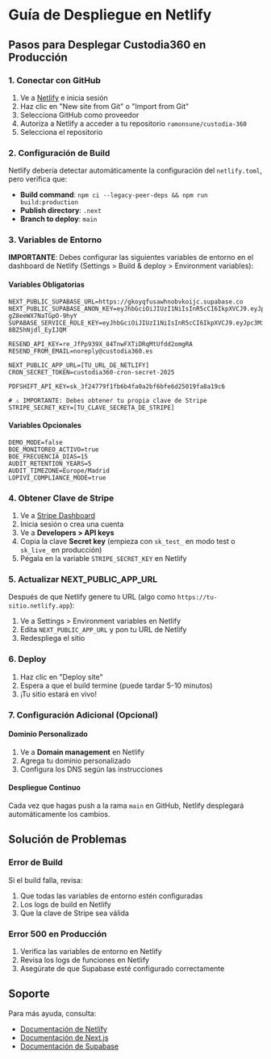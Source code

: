 # Guía de Despliegue en Netlify

## Pasos para Desplegar Custodia360 en Producción

### 1. Conectar con GitHub

1. Ve a [Netlify](https://netlify.com) e inicia sesión
2. Haz clic en "New site from Git" o "Import from Git"
3. Selecciona GitHub como proveedor
4. Autoriza a Netlify a acceder a tu repositorio `ramonsune/custodia-360`
5. Selecciona el repositorio

### 2. Configuración de Build

Netlify debería detectar automáticamente la configuración del `netlify.toml`, pero verifica que:

- **Build command**: `npm ci --legacy-peer-deps && npm run build:production`
- **Publish directory**: `.next`
- **Branch to deploy**: `main`

### 3. Variables de Entorno

**IMPORTANTE**: Debes configurar las siguientes variables de entorno en el dashboard de Netlify (Settings > Build & deploy > Environment variables):

#### Variables Obligatorias

```
NEXT_PUBLIC_SUPABASE_URL=https://gkoyqfusawhnobvkoijc.supabase.co
NEXT_PUBLIC_SUPABASE_ANON_KEY=eyJhbGciOiJIUzI1NiIsInR5cCI6IkpXVCJ9.eyJpc3MiOiJzdXBhYmFzZSIsInJlZiI6Imdrb3lxZnVzYXdobm9idmtvaWpjIiwicm9sZSI6ImFub24iLCJpYXQiOjE3NTYyODMzOTQsImV4cCI6MjA3MTg1OTM5NH0.8PhAfdlfpiLih4_QqrfWRbn-gZ8eeWX7NaTGpO-9hyY
SUPABASE_SERVICE_ROLE_KEY=eyJhbGciOiJIUzI1NiIsInR5cCI6IkpXVCJ9.eyJpc3MiOiJzdXBhYmFzZSIsInJlZiI6Imdrb3lxZnVzYXdobm9idmtvaWpjIiwicm9sZSI6InNlcnZpY2Vfcm9sZSIsImlhdCI6MTc1NjI4MzM5NCwiZXhwIjoyMDcxODU5Mzk0fQ.9oKkdWJsUEQaVXhOE4Uf4Nx6a0-8BZ5hNjdl_EyIJQM

RESEND_API_KEY=re_JfPp939X_84TnwFXTiDRqMtUfdd2omgRA
RESEND_FROM_EMAIL=noreply@custodia360.es

NEXT_PUBLIC_APP_URL=[TU_URL_DE_NETLIFY]
CRON_SECRET_TOKEN=custodia360-cron-secret-2025

PDFSHIFT_API_KEY=sk_3f24779f1fb6b4fa0a2bf6bfe6d25019fa8a19c6

# ⚠️ IMPORTANTE: Debes obtener tu propia clave de Stripe
STRIPE_SECRET_KEY=[TU_CLAVE_SECRETA_DE_STRIPE]
```

#### Variables Opcionales

```
DEMO_MODE=false
BOE_MONITOREO_ACTIVO=true
BOE_FRECUENCIA_DIAS=15
AUDIT_RETENTION_YEARS=5
AUDIT_TIMEZONE=Europe/Madrid
LOPIVI_COMPLIANCE_MODE=true
```

### 4. Obtener Clave de Stripe

1. Ve a [Stripe Dashboard](https://dashboard.stripe.com/)
2. Inicia sesión o crea una cuenta
3. Ve a **Developers > API keys**
4. Copia la clave **Secret key** (empieza con `sk_test_` en modo test o `sk_live_` en producción)
5. Pégala en la variable `STRIPE_SECRET_KEY` en Netlify

### 5. Actualizar NEXT_PUBLIC_APP_URL

Después de que Netlify genere tu URL (algo como `https://tu-sitio.netlify.app`):

1. Ve a Settings > Environment variables en Netlify
2. Edita `NEXT_PUBLIC_APP_URL` y pon tu URL de Netlify
3. Redespliega el sitio

### 6. Deploy

1. Haz clic en "Deploy site"
2. Espera a que el build termine (puede tardar 5-10 minutos)
3. ¡Tu sitio estará en vivo!

### 7. Configuración Adicional (Opcional)

#### Dominio Personalizado

1. Ve a **Domain management** en Netlify
2. Agrega tu dominio personalizado
3. Configura los DNS según las instrucciones

#### Despliegue Continuo

Cada vez que hagas push a la rama `main` en GitHub, Netlify desplegará automáticamente los cambios.

## Solución de Problemas

### Error de Build

Si el build falla, revisa:

1. Que todas las variables de entorno estén configuradas
2. Los logs de build en Netlify
3. Que la clave de Stripe sea válida

### Error 500 en Producción

1. Verifica las variables de entorno en Netlify
2. Revisa los logs de funciones en Netlify
3. Asegúrate de que Supabase esté configurado correctamente

## Soporte

Para más ayuda, consulta:
- [Documentación de Netlify](https://docs.netlify.com)
- [Documentación de Next.js](https://nextjs.org/docs)
- [Documentación de Supabase](https://supabase.com/docs)
